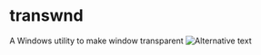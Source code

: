 # transwnd
A Windows utility to make window transparent
![Alternative text](/path/to/img.jpg "Optional title")
